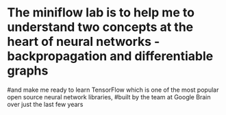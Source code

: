 # The miniflow lab is to help me to understand two concepts at the heart of neural networks - backpropagation and differentiable graphs 
#and make me ready to learn TensorFlow which is one of the most popular open source neural network libraries, 
#built by the team at Google Brain over just the last few years
